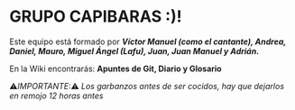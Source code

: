 
<h1>GRUPO CAPIBARAS :)!</h1>

Este equipo está formado por <b>_Víctor Manuel (como el cantante), Andrea, Daniel, Mauro, Miguel Ángel (Lafu), Juan, Juan Manuel y Adrián._</b>

En la Wiki encontrarás: <b>Apuntes de Git, Diario y Glosario</b>

⚠*IMPORTANTE*:⚠ _Los garbanzos antes de ser cocidos, hay que dejarlos en remojo 12 horas antes_
